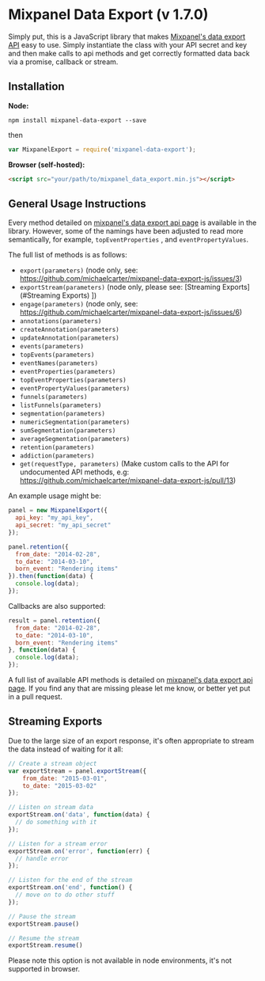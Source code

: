 Mixpanel Data Export (v 1.7.0)
==============================

Simply put, this is a JavaScript library that makes [Mixpanel's data export API](https://mixpanel.com/docs/api-documentation/data-export-api#libs-js) easy to use. Simply instantiate the class with your API secret and key and then make calls to api methods and get correctly formatted data back via a promise, callback or stream.

## Installation

**Node:**

```
npm install mixpanel-data-export --save
```

then

```javascript
var MixpanelExport = require('mixpanel-data-export');
```

**Browser (self-hosted):**

```html
<script src="your/path/to/mixpanel_data_export.min.js"></script>
```

## General Usage Instructions

Every method detailed on [mixpanel's data export api page](https://mixpanel.com/docs/api-documentation/data-export-api#libs-js) is available in the library. However, some of the namings have been adjusted to read more semantically, for example, `topEventProperties` , and `eventPropertyValues`.

The full list of methods is as follows:

 - `export(parameters)` (node only, see: https://github.com/michaelcarter/mixpanel-data-export-js/issues/3)
 - `exportStream(parameters)` (node only, please see: [Streaming Exports](#Streaming Exports)
])
 - `engage(parameters)` (node only, see: https://github.com/michaelcarter/mixpanel-data-export-js/issues/6)
 - `annotations(parameters)`
 - `createAnnotation(parameters)`
 - `updateAnnotation(parameters)`
 - `events(parameters)`
 - `topEvents(parameters)`
 - `eventNames(parameters)`
 - `eventProperties(parameters)`
 - `topEventProperties(parameters)`
 - `eventPropertyValues(parameters)`
 - `funnels(parameters)`
 - `listFunnels(parameters)`
 - `segmentation(parameters)`
 - `numericSegmentation(parameters)`
 - `sumSegmentation(parameters)`
 - `averageSegmentation(parameters)`
 - `retention(parameters)`
 - `addiction(parameters)`
 - `get(requestType, parameters)` (Make custom calls to the API for undocumented API methods, e.g: https://github.com/michaelcarter/mixpanel-data-export-js/pull/13)

An example usage might be:

```javascript
panel = new MixpanelExport({
  api_key: "my_api_key",
  api_secret: "my_api_secret"
});

panel.retention({
  from_date: "2014-02-28",
  to_date: "2014-03-10",
  born_event: "Rendering items"
}).then(function(data) {
  console.log(data);
});
```

Callbacks are also supported:

```javascript
result = panel.retention({
  from_date: "2014-02-28",
  to_date: "2014-03-10",
  born_event: "Rendering items"
}, function(data) {
  console.log(data);
});
```

A full list of available API methods is detailed on [mixpanel's data export api page](https://mixpanel.com/docs/api-documentation/data-export-api#libs-js). If you find any that are missing please let me know, or better yet put in a pull request.


Streaming Exports
---------------

Due to the large size of an export response, it's often appropriate to stream the data instead of waiting for it all:

```javascript 
// Create a stream object
var exportStream = panel.exportStream({
    from_date: "2015-03-01",
    to_date: "2015-03-02"
});

// Listen on stream data
exportStream.on('data', function(data) {
  // do something with it
});

// Listen for a stream error
exportStream.on('error', function(err) {
  // handle error
});

// Listen for the end of the stream
exportStream.on('end', function() {
  // move on to do other stuff
});

// Pause the stream
exportStream.pause()

// Resume the stream
exportStream.resume()
```

Please note this option is not available in node environments, it's not supported in browser.
